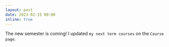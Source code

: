 ```yaml
---
layout: post
date: 2023-02-15 00:00
inline: true
---
```


The new semester is coming! I updated `my next term courses` on the `Course page`.
